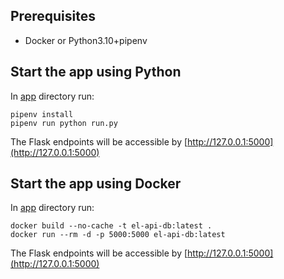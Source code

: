 ## Prerequisites
* Docker or Python3.10+pipenv

## Start the app using Python

In [app](.) directory run:
```shell
pipenv install
pipenv run python run.py
```
The Flask endpoints will be accessible by [http://127.0.0.1:5000](http://127.0.0.1:5000)

## Start the app using Docker

In [app](.) directory run:
```shell
docker build --no-cache -t el-api-db:latest .
docker run --rm -d -p 5000:5000 el-api-db:latest
```

The Flask endpoints will be accessible by [http://127.0.0.1:5000](http://127.0.0.1:5000)